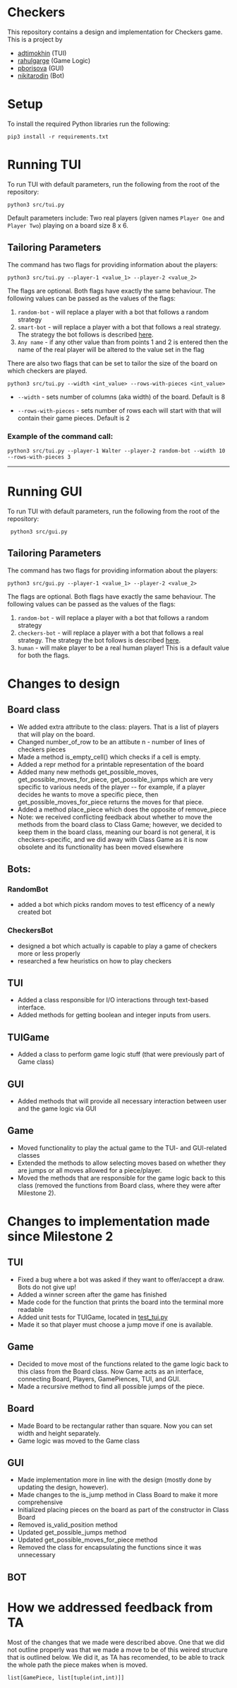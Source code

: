 # Checkers

This repository contains a design and implementation
for Checkers game.
This is a project by

* [adtimokhin](https://github.com/adtimokhin) (TUI)
* [rahulgarge](https://github.com/rahulgarga) (Game Logic)
* [pborisova](https://github.com/pborisova-cs) (GUI)
* [nikitarodin](https://github.com/nikitarodin) (Bot)


# Setup
To install the required Python libraries run the following:

    pip3 install -r requirements.txt

# Running TUI
To run TUI with default parameters, run the following from the root of the repository:

    python3 src/tui.py

Default parameters include:
Two real players (given names `Player One` and `Player Two`) playing on a board size 8 x 6.

## Tailoring Parameters

The command has two flags for providing information about the players:

    python3 src/tui.py --player-1 <value_1> --player-2 <value_2>

The flags are optional.
Both flags have exactly the same behaviour. The following values can be passed as the values of the flags:

1. `random-bot` - will replace a player with a bot that follows a random strategy
2. `smart-bot` - will replace a player with a bot that follows a real strategy. The strategy the bot follows is described [here](https://hobbylark.com/board-games/Checkers-Strategy-Tactics-How-To-Win). 
3. `Any name` - if any other value than from points 1 and 2 is entered then the name of the real player will be altered to the value set in the flag

There are also two flags that can be set to tailor the size of the board on which checkers are played.

    python3 src/tui.py --width <int_value> --rows-with-pieces <int_value>

* `--width` - sets number of columns (aka width) of the board. Default is 8

* `--rows-with-pieces` - sets number of rows each will start with that will contain their game pieces. Default is 2

### Example of the command call:

    python3 src/tui.py --player-1 Walter --player-2 random-bot --width 10 --rows-with-pieces 3


___

# Running GUI
To run TUI with default parameters, run the following from the root of the repository:

     python3 src/gui.py

## Tailoring Parameters

The command has two flags for providing information about the players:

    python3 src/gui.py --player-1 <value_1> --player-2 <value_2>

The flags are optional.
Both flags have exactly the same behaviour. The following values can be passed as the values of the flags:

1. `random-bot` - will replace a player with a bot that follows a random strategy
2. `checkers-bot` - will replace a player with a bot that follows a real strategy. The strategy the bot follows is described [here](https://hobbylark.com/board-games/Checkers-Strategy-Tactics-How-To-Win). 
3. `human` - will make player to be a real human player! This is a default value for both the flags.

# Changes to design

## Board class
* We added extra attribute to the class: players. That is a list of players that will play on the board.
* Changed number_of_row to be an attibute n - number of lines of checkers pieces
* Made a method is_empty_cell() which checks if a cell is empty.
* Added a repr method for a printable representation of the board
* Added many new methods get_possible_moves, get_possible_moves_for_piece, get_possible_jumps which are very specific to various needs of the player
 -- for example, if a player decides he wants to move a specific piece, then get_possible_moves_for_piece returns the moves for that piece.
* Added a method place_piece which does the opposite of remove_piece
* Note: we received conflicting feedback about whether to move the methods from the board class to Class Game; however, we decided to keep them 
in the board class, meaning our board is not general, it is checkers-specific, and we did away with Class Game as it is now obsolete and its functionality has been moved elsewhere

## Bots:

### RandomBot

* added a bot which picks random moves to test efficency of a newly created bot 

### CheckersBot

* designed a bot which actually is capable to play a game of checkers more or less properly 
* researched a few heuristics on how to play checkers 

## TUI
* Added a class responsible for I/O interactions through text-based interface.
* Added methods for getting boolean and integer inputs from users.

## TUIGame
* Added a class to perform game logic stuff (that were previously part of Game class)

## GUI
* Added methods that will provide all necessary interaction between user and the game logic via GUI

## Game
* Moved functionality to play the actual game to the TUI- and GUI-related classes
* Extended the methods to allow selecting moves based on whether they are jumps or all moves allowed for a piece/player.
* Moved the methods that are responsible for the game logic back to this class (removed the functions from Board class, where they were after Milestone 2).


# Changes to implementation made since Milestone 2

## TUI
* Fixed a bug where a bot was asked if they want to offer/accept a draw. Bots do not give up!
* Added a winner screen after the game has finished
* Made code for the function that prints the board into the terminal more readable
* Added unit tests for TUIGame, located in [test_tui.py](https://github.com/uchicago-cmsc14200-win-2023/project-adtimokhi-nikitarodi-rahulgarg-pborisov/blob/main/src/test_tui.py)
* Made it so that player must choose a jump move if one is available.


## Game
* Decided to move most of the functions related to the game logic back to this class from the Board class. Now Game acts as an interface, connecting Board, Players, GamePiences, TUI, and GUI.
* Made a recursive method to find all possible jumps of the piece.

## Board
* Made Board to be rectangular rather than square. Now you can set width and height separately.
* Game logic was moved to the Game class

## GUI

* Made implementation more in line with the design (mostly done by updating the design, however).
* Made changes to the is_jump method in Class Board to make it more comprehensive
* Initialized placing pieces on the board as part of the constructor in Class Board
* Removed is_valid_position method
* Updated get_possible_jumps method
* Updated get_possible_moves_for_piece method
* Removed the class for encapsulating the functions since it was unnecessary

## BOT


# How we addressed feedback from TA

Most of the changes that we made were described above. One that we did not outline properly was that we made a move to be of this weired structure that is outlined below. We did it, as TA has recomended, to be able to track the whole path the piece makes when is moved.

`list[GamePiece, list[tuple(int,int)]]`